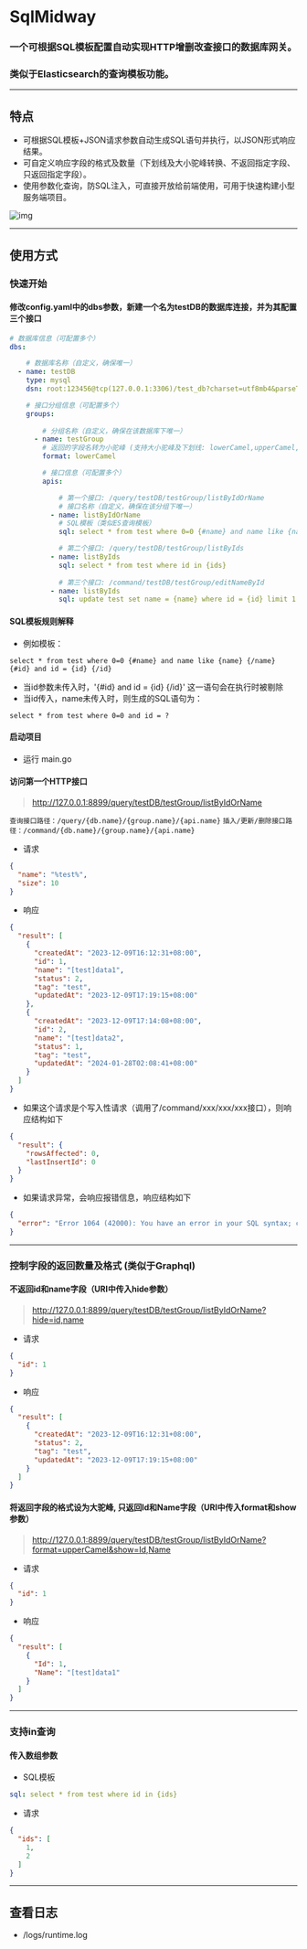 # SqlMidway

### 一个可根据SQL模板配置自动实现HTTP增删改查接口的数据库网关。
### 类似于Elasticsearch的查询模板功能。

***

## 特点

* 可根据SQL模板+JSON请求参数自动生成SQL语句并执行，以JSON形式响应结果。
* 可自定义响应字段的格式及数量（下划线及大小驼峰转换、不返回指定字段、只返回指定字段）。
* 使用参数化查询，防SQL注入，可直接开放给前端使用，可用于快速构建小型服务端项目。

![img](./img.jpg)

***

## 使用方式

### 快速开始

#### 修改config.yaml中的dbs参数，新建一个名为testDB的数据库连接，并为其配置三个接口

```yaml
# 数据库信息（可配置多个）
dbs:

    # 数据库名称（自定义，确保唯一）
  - name: testDB
    type: mysql
    dsn: root:123456@tcp(127.0.0.1:3306)/test_db?charset=utf8mb4&parseTime=True&loc=Local

    # 接口分组信息（可配置多个）
    groups:
      
        # 分组名称（自定义，确保在该数据库下唯一）
      - name: testGroup
        # 返回的字段名转为小驼峰 (支持大小驼峰及下划线: lowerCamel,upperCamel,underscore)
        format: lowerCamel

        # 接口信息（可配置多个）
        apis:

            # 第一个接口: /query/testDB/testGroup/listByIdOrName
            # 接口名称（自定义，确保在该分组下唯一）
          - name: listByIdOrName
            # SQL模板（类似ES查询模板）
            sql: select * from test where 0=0 {#name} and name like {name} {/name} {#id} and id = {id} {/id} {#size} limit {size} {/size}

            # 第二个接口: /query/testDB/testGroup/listByIds
          - name: listByIds
            sql: select * from test where id in {ids}
            
            # 第三个接口: /command/testDB/testGroup/editNameById
          - name: listByIds
            sql: update test set name = {name} where id = {id} limit 1
```

#### SQL模板规则解释

* 例如模板：
```
select * from test where 0=0 {#name} and name like {name} {/name} {#id} and id = {id} {/id}
```
* 当id参数未传入时，'{#id} and id = {id} {/id}' 这一语句会在执行时被剔除
* 当id传入，name未传入时，则生成的SQL语句为：
```
select * from test where 0=0 and id = ?
```

#### 启动项目

* 运行 main.go

#### 访问第一个HTTP接口

> http://127.0.0.1:8899/query/testDB/testGroup/listByIdOrName

`查询接口路径：/query/{db.name}/{group.name}/{api.name}`
`插入/更新/删除接口路径：/command/{db.name}/{group.name}/{api.name}`

* 请求

```json
{
  "name": "%test%",
  "size": 10
}
```

* 响应

```json
{
  "result": [
    {
      "createdAt": "2023-12-09T16:12:31+08:00",
      "id": 1,
      "name": "[test]data1",
      "status": 2,
      "tag": "test",
      "updatedAt": "2023-12-09T17:19:15+08:00"
    },
    {
      "createdAt": "2023-12-09T17:14:08+08:00",
      "id": 2,
      "name": "[test]data2",
      "status": 1,
      "tag": "test",
      "updatedAt": "2024-01-28T02:08:41+08:00"
    }
  ]
}
```

* 如果这个请求是个写入性请求（调用了/command/xxx/xxx/xxx接口），则响应结构如下

```json
{
  "result": {
    "rowsAffected": 0,
    "lastInsertId": 0
  }
}
```

* 如果请求异常，会响应报错信息，响应结构如下

```json
{
  "error": "Error 1064 (42000): You have an error in your SQL syntax; check the manual that corresponds to your MySQL server version for the right syntax to use near '{ids}' at line 1"
}
```

***

### 控制字段的返回数量及格式 (类似于Graphql)

#### 不返回id和name字段（URI中传入hide参数）

> http://127.0.0.1:8899/query/testDB/testGroup/listByIdOrName?hide=id,name

* 请求

```json
{
  "id": 1
}
```

* 响应

```json
{
  "result": [
    {
      "createdAt": "2023-12-09T16:12:31+08:00",
      "status": 2,
      "tag": "test",
      "updatedAt": "2023-12-09T17:19:15+08:00"
    }
  ]
}
```

#### 将返回字段的格式设为大驼峰, 只返回Id和Name字段（URI中传入format和show参数）

> http://127.0.0.1:8899/query/testDB/testGroup/listByIdOrName?format=upperCamel&show=Id,Name

* 请求

```json
{
  "id": 1
}
```

* 响应

```json
{
  "result": [
    {
      "Id": 1,
      "Name": "[test]data1"
    }
  ]
}
```

***

### 支持in查询

#### 传入数组参数

* SQL模板

```yaml
sql: select * from test where id in {ids}
```

* 请求

```json
{
  "ids": [
    1,
    2
  ]
}
```

***

## 查看日志

* /logs/runtime.log